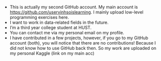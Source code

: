 - This is actually my second GitHub account. My main account is https://github.com/uservinhsoislearning. I mainly upload low-level programming exercises here.
- I want to work in data-related fields in the future.
- I’m a third year college student at HUST.
- You can contact me via my personal email on my profile.
- I have contributed in a few projects, however, if you go to my GitHub account (both), you will notice that there are no contributions! Because I did not know how to use GitHub back then. So my work are uploaded on my personal Kaggle (link on my main acc)

<!---
imlearninggithub123/imlearninggithub123 is a ✨ special ✨ repository because its `README.md` (this file) appears on your GitHub profile.
You can click the Preview link to take a look at your changes.
--->
